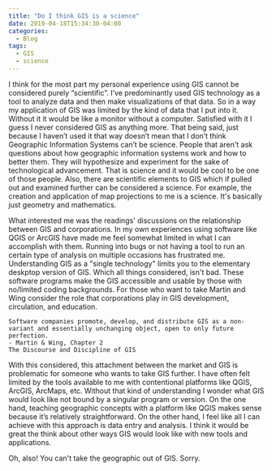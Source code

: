 ```yaml
---
title: "Do I think GIS is a science"
date: 2019-04-18T15:34:30-04:00
categories:
  - Blog
tags:
  - GIS
  - science
---
```


I think for the most part my personal experience using GIS cannot be considered purely “scientific”. I’ve predominantly used GIS technology as a tool to analyze data and then make visualizations of that data. So in a way my application of GIS was limited by the kind of data that I put into it. Without it it would be like a monitor without a computer. Satisfied with it I guess I never considered GIS as anything more. That being said, just because I haven’t used it that way doesn’t mean that I don’t think Geographic Information Systems can’t be science. People that aren't ask questions about how geographic information systems work and how to better them. They will hypothesize and experiment for the sake of technological advancement. That is science and it would be cool to be one of those people. Also, there are scientific elements to GIS which if pulled out and examined further can be considered a science. For example, the creation and application of map projections to me is a science. It's basically just geometry and mathematics.

What interested me was the readings' discussions on the relationship between GIS and corporations. In my own experiences using software like QGIS or ArcGIS have made me feel somewhat limited in what I can accomplish with them. Running into bugs or not having a tool to run an certain type of analysis on multiple occasions has frustrated me. Understanding GIS as a "single technology" limits you to the elementary deskptop version of GIS. Which all things considered, isn't bad. These software programs make the GIS accessible and usable by those with no/limited coding backgrounds. For those who want to take  Martin and Wing consider the role that corporations play in GIS development, circulation, and education. 

    Software companies promote, develop, and distribute GIS as a non-variant and essentially unchanging object, open to only future perfection.
    - Martin & Wing, Chapter 2 
    The Discourse and Discipline of GIS

With this considered, this attachment between the market and GIS is problematic for someone who wants to take GIS further. I have often felt limited by the tools available to me with contentional platforms like QGIS, ArcGIS, ArcMaps, etc. Without that kind of understanding I wonder what GIS would look like not bound by a singular program or version. On the one hand, teaching geographic concepts with a platform like QGIS makes sense because it’s relatively straightforward. On the other hand, I feel like all I can achieve with this approach is data entry and analysis. I think it would be great the think about other ways GIS would look like with new tools and applications. 


Oh, also! You can't take the geographic out of GIS. Sorry. 

